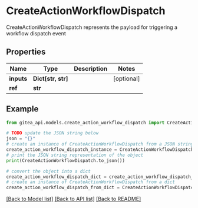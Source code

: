 # CreateActionWorkflowDispatch

CreateActionWorkflowDispatch represents the payload for triggering a workflow dispatch event

## Properties

Name | Type | Description | Notes
------------ | ------------- | ------------- | -------------
**inputs** | **Dict[str, str]** |  | [optional] 
**ref** | **str** |  | 

## Example

```python
from gitea_api.models.create_action_workflow_dispatch import CreateActionWorkflowDispatch

# TODO update the JSON string below
json = "{}"
# create an instance of CreateActionWorkflowDispatch from a JSON string
create_action_workflow_dispatch_instance = CreateActionWorkflowDispatch.from_json(json)
# print the JSON string representation of the object
print(CreateActionWorkflowDispatch.to_json())

# convert the object into a dict
create_action_workflow_dispatch_dict = create_action_workflow_dispatch_instance.to_dict()
# create an instance of CreateActionWorkflowDispatch from a dict
create_action_workflow_dispatch_from_dict = CreateActionWorkflowDispatch.from_dict(create_action_workflow_dispatch_dict)
```
[[Back to Model list]](../README.md#documentation-for-models) [[Back to API list]](../README.md#documentation-for-api-endpoints) [[Back to README]](../README.md)


